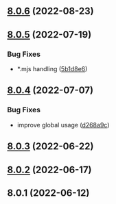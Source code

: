 ## [8.0.6](https://github.com/softwaregroup-bg/ut-storybook/compare/v8.0.5...v8.0.6) (2022-08-23)



## [8.0.5](https://github.com/softwaregroup-bg/ut-storybook/compare/v8.0.4...v8.0.5) (2022-07-19)


### Bug Fixes

* *.mjs handling ([5b1d8e6](https://github.com/softwaregroup-bg/ut-storybook/commit/5b1d8e6d1c0f091a1c8f4056b05686d7d62b39b9))



## [8.0.4](https://github.com/softwaregroup-bg/ut-storybook/compare/v8.0.3...v8.0.4) (2022-07-07)


### Bug Fixes

* improve global usage ([d268a9c](https://github.com/softwaregroup-bg/ut-storybook/commit/d268a9c52c0b38c6c25aa73f08eb45c6a850376f))



## [8.0.3](https://github.com/softwaregroup-bg/ut-storybook/compare/v8.0.2...v8.0.3) (2022-06-22)



## [8.0.2](https://github.com/softwaregroup-bg/ut-storybook/compare/v8.0.1...v8.0.2) (2022-06-17)



## 8.0.1 (2022-06-12)



